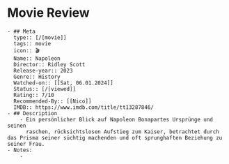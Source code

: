 # Movie Review
	- ## Meta
	  type:: [/[movie]]
	  tags:: movie
	  icon:: 🎬
	  Name:: Napoleon
	  Director:: Ridley Scott 
	  Release-year:: 2023
	  Genre:: History
	  Watched-on:: [[Sat, 06.01.2024]]
	  Status:: [/[viewed]] 
	  Rating:: 7/10
	  Recommended-By:: [[Nico]]
	  IMDB:: https://www.imdb.com/title/tt13287846/
	- ## Description
		- Ein persönlicher Blick auf Napoleon Bonapartes Ursprünge und seinen 
		  raschen, rücksichtslosen Aufstieg zum Kaiser, betrachtet durch das Prisma seiner süchtig machenden und oft sprunghaften Beziehung zu seiner Frau.
	- Notes:
		-